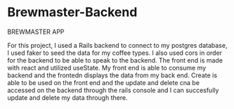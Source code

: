 # Brewmaster-Backend

BREWMASTER APP

For this project, I used a Rails backend to connect to my postgres database, I used faker to seed the data for my coffee types. I also used cors in order for the backend to be able to speak to the backend. The front end is made with react and utilized useState. My front end is able to consume my backend and the frontedn displays the data from my back end. Create is able to be used on the front end and the update and delete cna be accessed on the backend through the rails console and I can succesfully update and delete my data through there.
